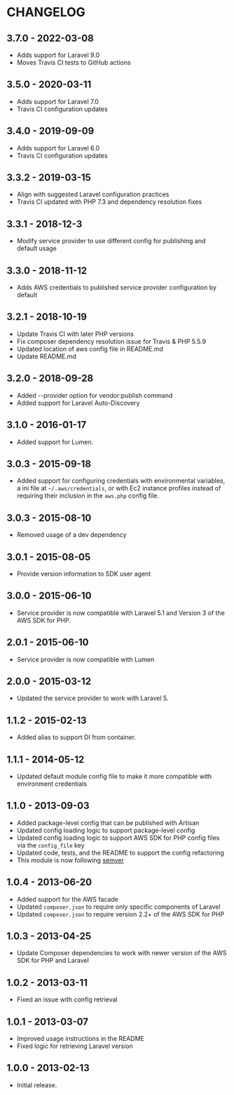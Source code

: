 # CHANGELOG

## 3.7.0 - 2022-03-08

* Adds support for Laravel 9.0
* Moves Travis CI tests to GitHub actions

## 3.5.0 - 2020-03-11

* Adds support for Laravel 7.0
* Travis CI configuration updates

## 3.4.0 - 2019-09-09

* Adds support for Laravel 6.0
* Travis CI configuration updates

## 3.3.2 - 2019-03-15

* Align with suggested Laravel configuration practices
* Travis CI updated with PHP 7.3 and dependency resolution fixes

## 3.3.1 - 2018-12-3

*  Modify service provider to use different config for publishing and default usage

## 3.3.0 - 2018-11-12

* Adds AWS credentials to published service provider configuration by default 

## 3.2.1 - 2018-10-19

* Update Travis CI with later PHP versions
* Fix composer dependency resolution issue for Travis & PHP 5.5.9
* Updated location of aws config file in README.md
* Update README.md

## 3.2.0 - 2018-09-28

* Added --provider option for vendor:publish command
* Added support for Laravel Auto-Discovery

## 3.1.0 - 2016-01-17

* Added support for Lumen.

## 3.0.3 - 2015-09-18

* Added support for configuring credentials with environmental variables, a ini
  file at `~/.aws/credentials`, or with Ec2 instance profiles instead of
  requiring their inclusion in the `aws.php` config file.

## 3.0.3 - 2015-08-10

* Removed usage of a dev dependency

## 3.0.1 - 2015-08-05

* Provide version information to SDK user agent

## 3.0.0 - 2015-06-10

* Service provider is now compatible with Laravel 5.1 and Version 3 of the AWS
  SDK for PHP.

## 2.0.1 - 2015-06-10

* Service provider is now compatible with Lumen

## 2.0.0 - 2015-03-12

* Updated the service provider to work with Laravel 5.

## 1.1.2 - 2015-02-13

* Added alias to support DI from container.

## 1.1.1 - 2014-05-12

* Updated default module config file to make it more compatible with environment
  credentials

## 1.1.0 - 2013-09-03

* Added package-level config that can be published with Artisan
* Updated config loading logic to support package-level config
* Updated config loading logic to support AWS SDK for PHP config files via the
  `config_file` key
* Updated code, tests, and the README to support the config refactoring
* This module is now following [semver](http://semver.org/)

## 1.0.4 - 2013-06-20

* Added support for the AWS facade
* Updated `composer.json` to require only specific components of Laravel
* Updated `composer.json` to require version 2.2+ of the AWS SDK for PHP

## 1.0.3 - 2013-04-25

* Update Composer dependencies to work with newer version of the AWS SDK for PHP
  and Laravel

## 1.0.2 - 2013-03-11

* Fixed an issue with config retrieval

## 1.0.1 - 2013-03-07

* Improved usage instructions in the README
* Fixed logic for retrieving Laravel version

## 1.0.0 - 2013-02-13

* Initial release.
